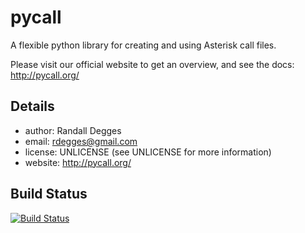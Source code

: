 pycall
======

A flexible python library for creating and using Asterisk call files.


Please visit our official website to get an overview, and see the docs:
http://pycall.org/


Details
-------

* author:     Randall Degges
* email:      rdegges@gmail.com
* license:    UNLICENSE (see UNLICENSE for more information)
* website:    http://pycall.org/


Build Status
------------

[![Build Status](https://secure.travis-ci.org/rdegges/pycall.png?branch=master)](http://travis-ci.org/rdegges/pycall)
